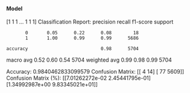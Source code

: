 #### Model
[1 1 1 ... 1 1 1]
Classification Report:
              precision    recall  f1-score   support

           0       0.05      0.22      0.08        18
           1       1.00      0.99      0.99      5686

    accuracy                           0.98      5704
   macro avg       0.52      0.60      0.54      5704
weighted avg       0.99      0.98      0.99      5704

Accuracy: 0.9840462833099579
Confusion Matrix:
[[   4   14]
 [  77 5609]]
Confusion Matrix (%):
[[7.01262272e-02 2.45441795e-01]
 [1.34992987e+00 9.83345021e+01]]
